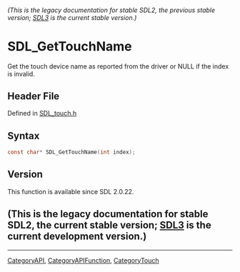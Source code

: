 ###### (This is the legacy documentation for stable SDL2, the previous stable version; [SDL3](https://wiki.libsdl.org/SDL3/) is the current stable version.)
# SDL_GetTouchName

Get the touch device name as reported from the driver or NULL if the index is invalid.

## Header File

Defined in [SDL_touch.h](https://github.com/libsdl-org/SDL/blob/SDL2/include/SDL_touch.h)

## Syntax

```c
const char* SDL_GetTouchName(int index);
```

## Version

This function is available since SDL 2.0.22.

## (This is the legacy documentation for stable SDL2, the current stable version; [SDL3](https://wiki.libsdl.org/SDL3/) is the current development version.)



----
[CategoryAPI](CategoryAPI), [CategoryAPIFunction](CategoryAPIFunction), [CategoryTouch](CategoryTouch)

